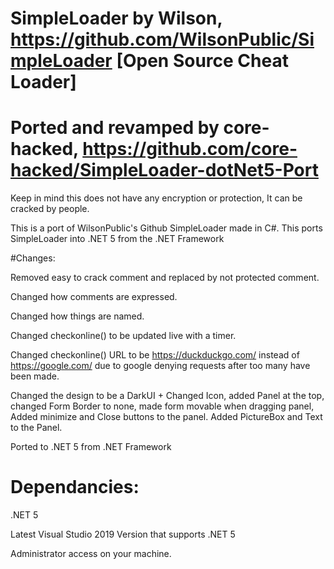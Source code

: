 
# SimpleLoader by Wilson, https://github.com/WilsonPublic/SimpleLoader [Open Source Cheat Loader] 

# Ported and revamped by core-hacked, https://github.com/core-hacked/SimpleLoader-dotNet5-Port  

 Keep in mind this does not have any encryption or protection, It can be cracked by people. 



 This is a port of WilsonPublic's Github SimpleLoader made in C#. This ports SimpleLoader into .NET 5 from the .NET Framework


 #Changes:
 
 Removed easy to crack comment and replaced by not protected comment.
 
 Changed how comments are expressed.
 
 Changed how things are named.
 
 Changed checkonline() to be updated live with a timer.
 
 Changed checkonline() URL to be https://duckduckgo.com/ instead of https://google.com/ due to google denying requests after too many have been made.
 
 Changed the design to be a DarkUI + Changed Icon, added Panel at the top, changed Form Border to none, made form movable when dragging panel, Added minimize and Close buttons to the panel. Added PictureBox and Text to the Panel.
 
 Ported to .NET 5 from .NET Framework

 # Dependancies:
 
 .NET 5 
 
 Latest Visual Studio 2019 Version that supports .NET 5
 
 Administrator access on your machine.

